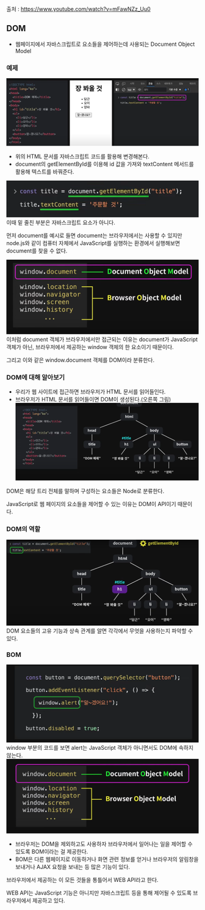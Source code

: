 출처 : https://www.youtube.com/watch?v=mFawNZz_Uu0
## DOM
- 웹페이지에서 자바스크립트로 요소들을 제어하는데 사용되는 Document Object Model

### 예제
![img_5.png](img_5.png)
- 위의 HTML 문서를 자바스크립트 코드를 활용해 변경해본다.
- document의 getElementById를 이용해 id 값을 가져와 textContent 메서드를 활용해 텍스트를 바꿔준다.

![img_6.png](img_6.png)
이때 밑 줄친 부분은 자바스크립트 요소가 아니다.

먼저 document를 예시로 들면 document는 브라우저에서는 사용할 수 있지만 node.js와 같이 컴퓨터 자체에서 JavaScript를 실행하는 환경에서 실행해보면 document를 찾을 수 없다.

![img_7.png](img_7.png)
이처럼 document 객체가 브라우저에서만 접근되는 이유는 document가 JavaScript 객체가 아닌, 브라우저에서 제공하는 window 객체의 한 요소이기 때문이다.

그리고 이와 같은 window.document 객체를 DOM이라 분류한다.

### DOM에 대해 알아보기
- 우리가 웹 사이트에 접근하면 브라우저가 HTML 문서를 읽어들인다.
- 브라우저가 HTML 문서를 읽어들이면 DOM이 생성된다.(오른쪽 그림)
![img_8.png](img_8.png)

DOM은 해당 트리 전체를 말하며 구성하는 요소들은 Node로 분류한다.

JavaScript로 웹 페이지의 요소들을 제어할 수 있는 이유는 DOM이 API이기 때문이다.

### DOM의 역할
![img_9.png](img_9.png)
DOM 요소들의 고유 기능과 상속 관계를 알면 각각에서 무엇을 사용하는지 파악할 수 있다.

### BOM
![img_10.png](img_10.png)
window 부분의 코드를 보면 alert는 JavaScript 객체가 아니면서도 DOM에 속하지 않는다.
![img_11.png](img_11.png)
- 브라우저는 DOM을 제외하고도 사용하자 브라우저에서 일어나는 일을 제어할 수 있도록 BOM이라는 걸 제공한다.
- BOM은 다른 웹페이지로 이동하거나 화면 관련 정보를 얻거나 브라우저의 알림창을 보내거나 AJAX 요청을 보내는 등 많은 기능이 있다.


브라우저에서 제공하는 이 모든 것들을 통틀어서 WEB API라고 한다.

WEB API는 JavaScript 기능은 아니지만 자바스크립트 등을 통해 제어될 수 있도록 브라우저에서 제공하고 있다.


